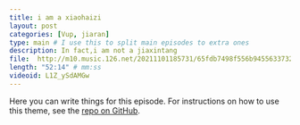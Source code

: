 ```yaml
---
title: i am a xiaohaizi
layout: post
categories: [Vup, jiaran]
type: main # I use this to split main episodes to extra ones
description: In fact,i am not a jiaxintang 
file:  http://m10.music.126.net/20211101185731/65fdb7498f556b94556337322aca8802/ymusic/5408/560f/0558/cb6fc1da70ae037e5917220a881ab199.mp3
length: "52:14" # mm:ss
videoid: L1Z_ySdAMGw
---
```


Here you can write things for this episode.
For instructions on how to use this theme, see the [repo on GitHub](https://github.com/PandaSekh/Jekyll-Podcaster).

